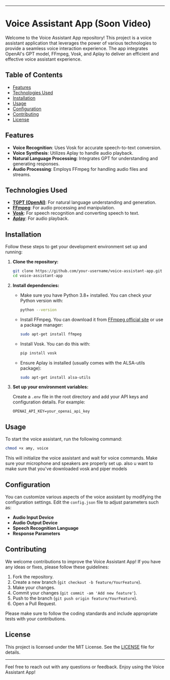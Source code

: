 -------------------------------
# Voice Assistant App (Soon Video)

Welcome to the Voice Assistant App repository! This project is a voice assistant application that leverages the power of various technologies to provide a seamless voice interaction experience. The app integrates OpenAI's GPT model, FFmpeg, Vosk, and Aplay to deliver an efficient and effective voice assistant experience.

## Table of Contents

- [Features](#features)
- [Technologies Used](#technologies-used)
- [Installation](#installation)
- [Usage](#usage)
- [Configuration](#configuration)
- [Contributing](#contributing)
- [License](#license)

## Features

- **Voice Recognition**: Uses Vosk for accurate speech-to-text conversion.
- **Voice Synthesis**: Utilizes Aplay to handle audio playback.
- **Natural Language Processing**: Integrates GPT for understanding and generating responses.
- **Audio Processing**: Employs FFmpeg for handling audio files and streams.

## Technologies Used

- **[TGPT (OpenAI)](https://github.com/aandrew-me/tgpt)**: For natural language understanding and generation.
- **[FFmpeg](https://ffmpeg.org/)**: For audio processing and manipulation.
- **[Vosk](https://alphacephei.com/vosk/)**: For speech recognition and converting speech to text.
- **[Aplay](https://linux.die.net/man/1/aplay)**: For audio playback.

## Installation

Follow these steps to get your development environment set up and running:

1. **Clone the repository:**

    ```bash
    git clone https://github.com/your-username/voice-assistant-app.git
    cd voice-assistant-app
    ```

2. **Install dependencies:**

    - Make sure you have Python 3.8+ installed. You can check your Python version with:

      ```bash
      python --version
      ```

    - Install FFmpeg. You can download it from [FFmpeg official site](https://ffmpeg.org/download.html) or use a package manager:

      ```bash
      sudo apt-get install ffmpeg
      ```

    - Install Vosk. You can do this with:

      ```bash
      pip install vosk
      ```

    - Ensure Aplay is installed (usually comes with the ALSA-utils package):

      ```bash
      sudo apt-get install alsa-utils
      ```

3. **Set up your environment variables:**

    Create a `.env` file in the root directory and add your API keys and configuration details. For example:

    ```env
    OPENAI_API_KEY=your_openai_api_key
    ```

## Usage

To start the voice assistant, run the following command:

```bash
chmod +x amy, voice
```

This will initialize the voice assistant and wait for voice commands. Make sure your microphone and speakers are properly set up.
also u want to make sure that you've downloaded vosk and piper models

## Configuration

You can customize various aspects of the voice assistant by modifying the configuration settings. Edit the `config.json` file to adjust parameters such as:

- **Audio Input Device**
- **Audio Output Device**
- **Speech Recognition Language**
- **Response Parameters**

## Contributing

We welcome contributions to improve the Voice Assistant App! If you have any ideas or fixes, please follow these guidelines:

1. Fork the repository.
2. Create a new branch (`git checkout -b feature/YourFeature`).
3. Make your changes.
4. Commit your changes (`git commit -am 'Add new feature'`).
5. Push to the branch (`git push origin feature/YourFeature`).
6. Open a Pull Request.

Please make sure to follow the coding standards and include appropriate tests with your contributions.

## License

This project is licensed under the MIT License. See the [LICENSE](LICENSE) file for details.

---

Feel free to reach out with any questions or feedback. Enjoy using the Voice Assistant App!
